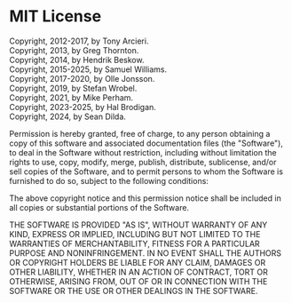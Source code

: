 # MIT License

Copyright, 2012-2017, by Tony Arcieri.  
Copyright, 2013, by Greg Thornton.  
Copyright, 2014, by Hendrik Beskow.  
Copyright, 2015-2025, by Samuel Williams.  
Copyright, 2017-2020, by Olle Jonsson.  
Copyright, 2019, by Stefan Wrobel.  
Copyright, 2021, by Mike Perham.  
Copyright, 2023-2025, by Hal Brodigan.  
Copyright, 2024, by Sean Dilda.  

Permission is hereby granted, free of charge, to any person obtaining a copy
of this software and associated documentation files (the "Software"), to deal
in the Software without restriction, including without limitation the rights
to use, copy, modify, merge, publish, distribute, sublicense, and/or sell
copies of the Software, and to permit persons to whom the Software is
furnished to do so, subject to the following conditions:

The above copyright notice and this permission notice shall be included in all
copies or substantial portions of the Software.

THE SOFTWARE IS PROVIDED "AS IS", WITHOUT WARRANTY OF ANY KIND, EXPRESS OR
IMPLIED, INCLUDING BUT NOT LIMITED TO THE WARRANTIES OF MERCHANTABILITY,
FITNESS FOR A PARTICULAR PURPOSE AND NONINFRINGEMENT. IN NO EVENT SHALL THE
AUTHORS OR COPYRIGHT HOLDERS BE LIABLE FOR ANY CLAIM, DAMAGES OR OTHER
LIABILITY, WHETHER IN AN ACTION OF CONTRACT, TORT OR OTHERWISE, ARISING FROM,
OUT OF OR IN CONNECTION WITH THE SOFTWARE OR THE USE OR OTHER DEALINGS IN THE
SOFTWARE.
